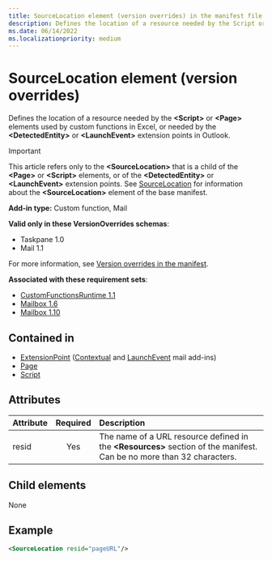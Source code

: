 ```yaml
---
title: SourceLocation element (version overrides) in the manifest file
description: Defines the location of a resource needed by the Script or Page elements used by custom functions in Excel, or needed by the DetectedEntity or LaunchEvent extension points in Outlook.
ms.date: 06/14/2022
ms.localizationpriority: medium
---
```


# SourceLocation element (version overrides)

Defines the location of a resource needed by the **\<Script\>** or **\<Page\>** elements used by custom functions in Excel, or needed by the **\<DetectedEntity\>** or **\<LaunchEvent\>** extension points in Outlook.

> [!IMPORTANT]
> This article refers only to the **\<SourceLocation\>** that is a child of the **\<Page\>** or **\<Script\>** elements, or of the **\<DetectedEntity\>** or **\<LaunchEvent\>** extension points. See [SourceLocation](sourcelocation.md) for information about the **\<SourceLocation\>** element of the base manifest.

**Add-in type:** Custom function, Mail

**Valid only in these VersionOverrides schemas**:

- Taskpane 1.0
- Mail 1.1

For more information, see [Version overrides in the manifest](/office/dev/add-ins/develop/add-in-manifests#version-overrides-in-the-manifest).

**Associated with these requirement sets**:

- [CustomFunctionsRuntime 1.1](../requirement-sets/excel/custom-functions-requirement-sets.md)
- [Mailbox 1.6](../requirement-sets/outlook/requirement-set-1.6/outlook-requirement-set-1.6.md)
- [Mailbox 1.10](../requirement-sets/outlook/requirement-set-1.10/outlook-requirement-set-1.10.md)

## Contained in

- [ExtensionPoint](extensionpoint.md) ([Contextual](extensionpoint.md#detectedentity) and [LaunchEvent](extensionpoint.md#launchevent) mail add-ins)
- [Page](page.md)
- [Script](script.md)

## Attributes

| Attribute | Required | Description                                                                          |
|:----------|:--------:|:-------------------------------------------------------------------------------------|
| resid     | Yes      | The name of a URL resource defined in the **\<Resources\>** section of the manifest. Can be no more than 32 characters. |

## Child elements

None

## Example

```xml
<SourceLocation resid="pageURL"/>
```
